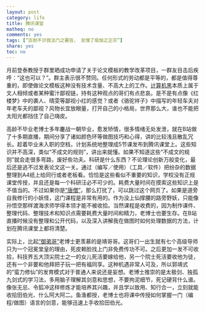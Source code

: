 ```yaml
---
layout: post
category: life
title: 腾讯课堂
matheq: no
comments: yes
tags: [“叵耐不识我法门之要旨， 怠慢了瑜伽之正宗”]
share: yes
toc: no
---
```


月前登泰教授于群里晒成功申请了关于论文模板的教学改革项目，一群友目击后疾呼：“这也可以？”。群主表示很不赞同。任何形式的劳动都是平等的，都是值得尊重的，即使做论文模板这种没有技术含量、不高大上的工作。[计算机黑](https://yanshuo.name/cn/2015/08/computermajor/)本质上属于文人相倾或者某种蜜汁鄙视链，持有这种观点的哥们有点悲哀。是不是有点像《红楼梦》中的袭人、晴雯等鄙视小红的感觉？或者《骆驼祥子》中描写的年轻车夫对年老车夫的鄙视？风物长宜放眼量，打开自己的小格局，世界那么大，谁也不能把太阳光都挡住了自己嗨皮。

高龄不毕业老博士多年鏖战一朝毕业，愈发矫情，很多情绪无处发泄，就在B站做了十多期直播，期间分享了诸如颜色环等做图技巧和心得，讲的比较浅且散乱冗长。趁着毕业未入职的空档，计划系统地整理成5节课发布到腾讯课堂上。这些知识并不高深，类似“不成文的规则”，讲出来就懂。如果不知道这些“不成文的规则”就会走很多弯路，废好些功夫。科研是什么东西？不论理论创新万般变化，最后还是逃不过发表论文这一关。通过（编写／使用）（工具／软件）把纷杂的数据整理到A4纸上给同行或者老板看。恰恰是这些看似不重要的知识，学校没有正规课堂传授，并且还是每一个科研汪必不可少的。耗费大量时间在摸索这些知识上是不值当的。不过如果你是[“唐僧”](https://yanshuo.name/cn/2015/11/tangmonk/)，那么打扰了，可以跳过这个网页了。如果是道旁自我修行的小妖怪，这门课程是非常有用的。作为没上仙撑腰的路旁野妖，只能像孙悟空那样渡海求师学得本领才能不被收拾。当然课程是收费的，因为制作课件、整理代码、整理技术和知识点需要耗费大量时间和精力，老博士也要生存。在B站直播时候没有整理和公开代码，以及深入讲解我在做图时如何处理数据的方法，计划在腾讯课堂上都将清楚。

实际上，比起[“御弟哥”](https://yanshuo.name/cn/2015/11/tangmonk/)老博士更羡慕的是靖哥哥。这哥们一出生就有七个高级导师只为一个冠冕堂皇的理由，死皮赖脸找上门非免费传功不可。之后更加一发不可收拾，科技界五大顶尖院士之一的女儿死活要嫁给他，另一个院士死活要收他为徒，还有一个非要和他拜把子玩一把有福同享。这种机遇非常人可及，所以郭靖式的“蛮力修仙”的发育模式对于普通人来说还是妄想。老博士推崇的是太极剑、独孤九剑式的学习法，多用脑子理解其剑意和思想，不要拘泥细节，死记硬背什么谱。像张无忌、令狐冲这样修炼才能培养其兴趣，并且学以致用、知行合一，立刻就能收拾田伯光、什么阿大阿二。鱼渔都授，老博士也将课中传授如何掌握一门（编程/做图）语言的剑意，能够迅速上手收拾田伯光。
